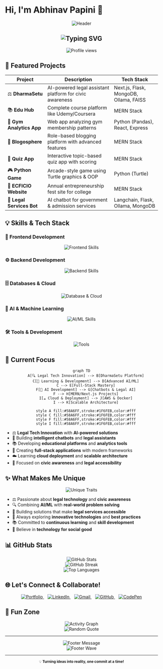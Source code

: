 # Hi, I'm Abhinav Papini 👋

<p align="center">
  <img src="https://capsule-render.vercel.app/api?type=waving&color=0:FF6B6B,25:4ECDC4,50:45B7D1,75:96CEB4,100:FECA57&height=250&section=header&text=Abhinav%20Papini&fontSize=60&fontAlign=50&fontAlignY=35&fontColor=ffffff&desc=Full-Stack%20Developer%20|%20Freelancer%20|%20AI%20Explorer&descAlign=50&descAlignY=55&descSize=20&animation=fadeIn" alt="Header" />
</p>

<h2 align="center">
  <img src="https://readme-typing-svg.herokuapp.com?font=Fira+Code&size=24&duration=3500&pause=800&color=FF6B6B,4ECDC4,45B7D1,96CEB4,FECA57&center=true&vCenter=true&width=700&height=60&lines=💻+Building+Tomorrow's+Solutions+Today;🚀+Full-Stack+Development+Expert;🎨+UI%2FUX+Design+Enthusiast;🤖+Exploring+AI+Possibilities;✨+Transforming+Ideas+into+Digital+Reality" alt="Typing SVG" />
</h2>

<p align="center">
  <img src="https://komarev.com/ghpvc/?username=Abhinavpapini&style=for-the-badge&label=PROFILE+VIEWS&color=0e75b6" alt="Profile views" />
</p>

## 🚀 Featured Projects

<div align="center">

| Project | Description | Tech Stack |
|---------|-------------|------------|
| ⚖️ **DharmaSetu** | AI-powered legal assistant platform for civic awareness | Next.js, Flask, MongoDB, Ollama, FAISS |
| 📚 **Edu Hub** | Complete course platform like Udemy/Coursera | MERN Stack |
| 💪 **Gym Analytics App** | Web app analyzing gym membership patterns | Python (Pandas), React, Express |
| 📝 **Blogosphere** | Role-based blogging platform with advanced features | MERN Stack |
| 🧠 **Quiz App** | Interactive topic-based quiz app with scoring | MERN Stack |
| 🎮 **Python Game** | Arcade-style game using Turtle graphics & OOP | Python (Turtle) |
| 🎪 **ECFICIO Website** | Annual entrepreneurship fest site for college | MERN Stack |
| 🤖 **Legal Services Bot** | AI chatbot for government & admission services | Langchain, Flask, Ollama, MongoDB |

</div>

## 💡 Skills & Tech Stack

### 🎨 Frontend Development
<p align="center">
  <img src="https://skillicons.dev/icons?i=react,nextjs,js,ts,html,css,tailwind,materialui&perline=8&theme=dark" alt="Frontend Skills" />
</p>

### ⚙️ Backend Development
<p align="center">
  <img src="https://skillicons.dev/icons?i=nodejs,express,python,flask,java,cpp&perline=6&theme=dark" alt="Backend Skills" />
</p>

### 🗄️ Databases & Cloud
<p align="center">
  <img src="https://skillicons.dev/icons?i=mongodb,mysql,postgresql,docker,vercel,aws&perline=6&theme=dark" alt="Database & Cloud" />
</p>

### 🤖 AI & Machine Learning
<p align="center">
  <img src="https://skillicons.dev/icons?i=python,tensorflow,pytorch&perline=3&theme=dark" alt="AI/ML Skills" />
</p>

### 🛠️ Tools & Development
<p align="center">
  <img src="https://skillicons.dev/icons?i=git,github,vscode,postman&perline=4&theme=dark" alt="Tools" />
</p>

## 🎯 Current Focus

<div align="center">

```mermaid
graph TD
    A[🔍 Legal Tech Innovation] --> B[DharmaSetu Platform]
    C[📖 Learning & Development] --> D[Advanced AI/ML]
    C --> E[Full-Stack Mastery]
    F[🤖 AI Development] --> G[Chatbots & Legal AI]
    F --> H[MERN/Next.js Projects]
    I[☁️ Cloud & Deployment] --> J[AWS & Docker]
    I --> K[Scalable Architecture]
    
    style A fill:#58A6FF,stroke:#1F6FEB,color:#fff
    style C fill:#58A6FF,stroke:#1F6FEB,color:#fff
    style F fill:#58A6FF,stroke:#1F6FEB,color:#fff
    style I fill:#58A6FF,stroke:#1F6FEB,color:#fff
```

</div>

- ⚖️ **Legal Tech Innovation** with **AI-powered solutions**
- 🤖 Building **intelligent chatbots** and **legal assistants**
- 📚 Developing **educational platforms** and **analytics tools**
- 🚀 Creating **full-stack applications** with modern frameworks
- ☁️ Learning **cloud deployment** and **scalable architecture**
- 🎯 Focused on **civic awareness** and **legal accessibility**

## ✨ What Makes Me Unique

<div align="center">
  <img src="https://readme-typing-svg.herokuapp.com?font=Fira+Code&size=18&duration=2000&pause=500&color=FFA657&center=true&vCenter=true&width=500&lines=⚖️+Legal+Tech+Pioneer;🔍+AI+%26+Data+Analytics;🎯+Problem+Solver;🌟+Innovation+Driven;📚+Continuous+Learner;🤝+Community+Builder" alt="Unique Traits" />
</div>

- ⚖️ Passionate about **legal technology** and **civic awareness**
- 🔍 Combining **AI/ML** with **real-world problem solving**
- 🎯 Building solutions that make **legal services accessible**
- 🌟 Always exploring **innovative technologies** and **best practices**
- 📚 Committed to **continuous learning** and **skill development**
- 🤝 Believe in **technology for social good**

## 📊 GitHub Stats

<div align="center">
  <img src="https://github-readme-stats.vercel.app/api?username=Abhinavpapini&show_icons=true&theme=radical&hide_border=true&bg_color=0D1117&title_color=FF6B6B&icon_color=4ECDC4&text_color=FFFFFF&border_radius=10" alt="GitHub Stats" />
</div>

<div align="center">
  <img src="https://github-readme-streak-stats.herokuapp.com/?user=Abhinavpapini&theme=radical&hide_border=true&background=0D1117&ring=FF6B6B&fire=FECA57&currStreakLabel=4ECDC4&border_radius=10" alt="GitHub Streak" />
</div>

<div align="center">
  <img src="https://github-readme-stats.vercel.app/api/top-langs/?username=Abhinavpapini&layout=compact&theme=radical&hide_border=true&bg_color=0D1117&title_color=FF6B6B&text_color=FFFFFF&border_radius=10" alt="Top Languages" />
</div>

## 🌐 Let's Connect & Collaborate!

<div align="center">
  <p>
    <a href="https://papini-abhinav.vercel.app/" target="_blank">
      <img src="https://img.shields.io/badge/Portfolio-FF5722?style=for-the-badge&logo=web&logoColor=white" alt="Portfolio" />
    </a>
    &nbsp;&nbsp;
    <a href="https://www.linkedin.com/in/abhinav-papini/" target="_blank">
      <img src="https://img.shields.io/badge/LinkedIn-0077B5?style=for-the-badge&logo=linkedin&logoColor=white" alt="LinkedIn" />
    </a>
    &nbsp;&nbsp;
    <a href="mailto:papiniabhinav@gmail.com" target="_blank">
      <img src="https://img.shields.io/badge/Gmail-D14836?style=for-the-badge&logo=gmail&logoColor=white" alt="Gmail" />
    </a>
    &nbsp;&nbsp;
    <a href="https://github.com/Abhinavpapini" target="_blank">
      <img src="https://img.shields.io/badge/GitHub-100000?style=for-the-badge&logo=github&logoColor=white" alt="GitHub" />
    </a>
    &nbsp;&nbsp;
    <a href="https://codepen.io/Abhinavpapini" target="_blank">
      <img src="https://img.shields.io/badge/CodePen-000000?style=for-the-badge&logo=codepen&logoColor=white" alt="CodePen" />
    </a>
  </p>
</div>

## 🎪 Fun Zone

<div align="center">
  <img src="https://github-readme-activity-graph.vercel.app/graph?username=Abhinavpapini&custom_title=Abhinav's%20Contribution%20Graph&bg_color=0D1117&color=FF6B6B&line=4ECDC4&point=FECA57&area=true&hide_border=true" alt="Activity Graph" />
</div>

<div align="center">
  <img src="https://quotes-github-readme.vercel.app/api?type=horizontal&theme=tokyonight" alt="Random Quote" />
</div>

---

<div align="center">
  <img src="https://readme-typing-svg.herokuapp.com?font=Fira+Code&size=16&duration=4000&pause=1000&color=58A6FF&center=true&vCenter=true&width=400&lines=⭐+Star+my+repositories!;🤝+Let's+build+something+amazing!;💡+Open+to+collaboration!" alt="Footer Message" />
</div>

<div align="center">
  <img src="https://capsule-render.vercel.app/api?type=waving&color=0:FF6B6B,25:4ECDC4,50:45B7D1,75:96CEB4,100:FECA57&height=120&section=footer&animation=fadeIn" alt="Footer Wave" />
</div>

---

<div align="center">
  <sub>💡 <strong>Turning ideas into reality, one commit at a time!</strong></sub>
</div>
